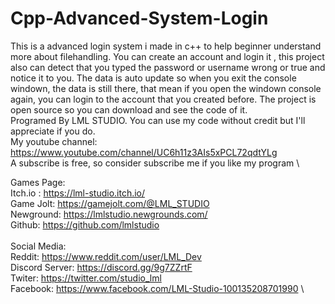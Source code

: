 # Cpp-Advanced-System-Login
This is  a advanced login system i made in c++ to help beginner understand more about filehandling.  You can create an account and login it , this project also can detect that you typed the password or username wrong  or true and notice it to you. The data is auto update so when you exit the console windown, the data is still there, that mean if you open the windown console again, you can login to the account that you created before.  The project is open source so you can download and see the code of it.  
Programed By LML STUDIO. You can use my code without credit but I'll appreciate if you do. \
My youtube channel: https://www.youtube.com/channel/UC6h11z3AIs5xPCL72qdtYLg \
A subscribe is free, so consider subscribe me if you like my program \


Games Page: \
Itch.io : https://lml-studio.itch.io/  \
Game Jolt: https://gamejolt.com/@LML_STUDIO \
Newground: https://lmlstudio.newgrounds.com/ \
Github: https://github.com/lmlstudio \
 \
Social Media: \
Reddit: https://www.reddit.com/user/LML_Dev \
Discord Server: https://discord.gg/9g7ZZrtF \
Twiter: https://twitter.com/studio_lml \
Facebook: https://www.facebook.com/LML-Studio-100135208701990 \

